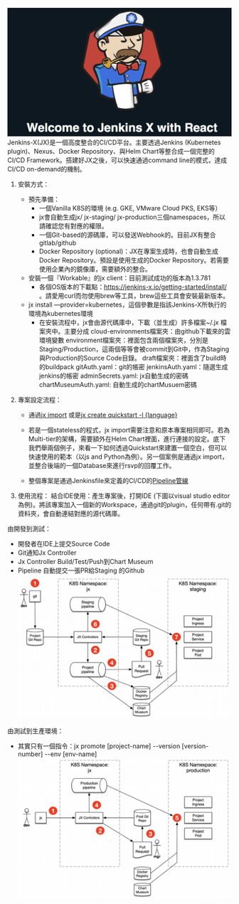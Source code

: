 
![Jenkins-X](https://github.com/cdan/vfsi-hol/blob/master/pictures/jx.png)
Jenkins-X(JX)是一個高度整合的CI/CD平台。主要透過Jenkins (Kubernetes plugin)、Nexus、Docker Repository、與Helm Chart等整合成一個完整的CI/CD Framework。搭建好JX之後，可以快速通過command line的模式，達成CI/CD on-demand的機制。

1. 安裝方式：
    * 預先準備：
        * 一個Vanilla K8S的環境 (e.g. GKE, VMware Cloud PKS, EKS等）
        * jx會自動生成jx/ jx-staging/ jx-production三個namespaces，所以請確認您有對應的權限。
        * 一個Git-based的源碼庫，可以發送Webhook的。目前JX有整合gitlab/github
        * Docker Repository (optional)：JX在專案生成時，也會自動生成Docker Repository。預設是使用生成的Docker Repository。若需要使用企業內的鏡像庫，需要額外的整合。
    * 安裝一個『Workable』的jx client：目前測試成功的版本為1.3.781
        * 各個OS版本的下載點：https://jenkins-x.io/getting-started/install/ 。請愛用curl而勿使用brew等工具，brew這些工具會安裝最新版本。
    * jx install —provider=kubernetes，這個參數是指該Jenkins-X所執行的環境為kubernetes環境
        * 在安裝流程中，jx會由源代碼庫中，下載（並生成）許多檔案~/.jx 檔案夾中。主要分成
        cloud-environments檔案夾：由github下載來的雲環境變數
        environment檔案夾：裡面包含兩個檔案夾，分別是Staging/Production，這兩個等等會被commit到Git中，作為Staging與Production的Source Code目錄。
        draft檔案夾：裡面含了build時的buildpack
        gitAuth.yaml：git的帳密
        jenkinsAuth.yaml：隨選生成jenkins的帳密
        adminSecrets.yaml: jx自動生成的密碼
        chartMuseumAuth.yaml: 自動生成的chartMusuem密碼

2. 專案設定流程：
    * 通過[jx import](https://jenkins-x.io/zh/developing/import/) 或是[jx create quickstart -l {language}](https://jenkins-x.io/zh/developing/create-quickstart/)

    * 若是一個stateless的程式，jx import需要注意和原本專案相同即可。若為Multi-tier的架構，需要額外在Helm Chart裡面，進行連接的設定。底下我們舉兩個例子，來看一下如何透過Quickstart來建置一個空白，但可以快速使用的範本（以js and Python為例）。另一個案例是通過jx import，並整合後端的一個Database來進行rsvp的回覆工作。
    * 整個專案是通過Jenkinsfile來定義的CI/CD的[Pipeline管線](http://jenkins.readbook.tw/jenkins/jenkins2/multibranch-pipeline/)

3. 使用流程：
結合IDE使用：產生專案後，打開IDE (下圖以visual studio editor為例)。將該專案加入一個新的Workspace，通過git的plugin，任何帶有.git的資料夾，會自動連結對應的源代碼庫。

由開發到測試：
* 開發者在IDE上提交Source Code
* Git通知Jx Controller
* Jx Controller Build/Test/Push到Chart Museum
* Pipeline 自動提交一張PR給Staging 的Github
    ![From Development to Staging](https://github.com/cdan/vfsi-hol/blob/master/pictures/jx-d-s.png)

由測試到生產環境：
* 其實只有一個指令：jx promote [project-name] --version [version-number] --env [env-name]
    ![From Staging to Production](https://github.com/cdan/vfsi-hol/blob/master/pictures/jx-s-p.png)
